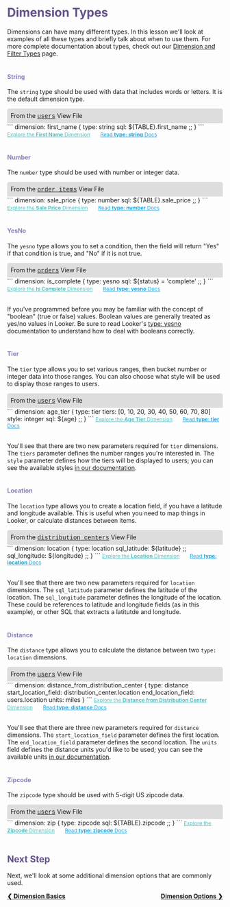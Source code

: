 <h1 style="color:rgb(100,81,138)">Dimension Types</h1>

Dimensions can have many different types. In this lesson we'll look at examples of all these types and briefly talk about when to use them. For more complete documentation about types, check out our [Dimension and Filter Types](https://docs.looker.com/reference/field-reference/dimension-type-reference) page.<br /><br />

<h4 style="color:rgb(141,127,185)">String</h4>

The `string` type should be used with data that includes words or letters. It is the default dimension type.

<div style="border-radius:5px 5px 0 0;padding:8px;background-color:rgb(221,221,221);">
 From the <a href="https://learn2.looker.com/projects/e-commerce/files/users.view.lkml" style="font-family:Monaco,Menlo,Consolas,Courier New,monospace;">users</a> View File</a>
</div>
```
dimension: first_name {
  type: string
  sql: ${TABLE}.first_name ;;
}
```
<a style="color:rgb(87,190,190);font-size:12px;margin-right:20px;" href="https://learn2.looker.com/explore/e_commerce/users?qid=WFTdUVRhnxmOQmJwZ2wAso" target="_blank"><i class="fa fa-search"></i> Explore the <b>First Name</b> Dimension</a> <a style="color:rgb(32,165,222);font-size:12px;" href="https://docs.looker.com/reference/field-reference/dimension-type-reference#string" target="_blank"><i class="fa fa-file-text-o"></i> Read <b>type: string</b> Docs</a><br /><br />

<h4 style="color:rgb(141,127,185)">Number</h4>

The `number` type should be used with number or integer data.

<div style="border-radius:5px 5px 0 0;padding:8px;background-color:rgb(221,221,221);">
 From the <a href="https://learn2.looker.com/projects/e-commerce/files/order_items.view.lkml" style="font-family:Monaco,Menlo,Consolas,Courier New,monospace;">order_items</a> View File</a>
</div>
```
dimension: sale_price {
  type: number
  sql: ${TABLE}.sale_price ;;
}
```
<a style="color:rgb(87,190,190);font-size:12px;margin-right:20px;" href="https://learn2.looker.com/explore/e_commerce/order_items?qid=N3Ra8idDQbiCqSaEfRA1w8" target="_blank"><i class="fa fa-search"></i> Explore the <b>Sale Price</b> Dimension</a> <a style="color:rgb(32,165,222);font-size:12px;" href="https://docs.looker.com/reference/field-reference/dimension-type-reference#number" target="_blank"><i class="fa fa-file-text-o"></i> Read <b>type: number</b> Docs</a><br /><br />

<h4 style="color:rgb(141,127,185)">YesNo</h4>

The `yesno` type allows you to set a condition, then the field will return "Yes" if that condition is true, and "No" if it is not true.

<div style="border-radius:5px 5px 0 0;padding:8px;background-color:rgb(221,221,221);">
 From the <a href="https://learn2.looker.com/projects/e-commerce/files/orders.view.lkml" style="font-family:Monaco,Menlo,Consolas,Courier New,monospace;">orders</a> View File</a>
</div>
```
dimension: is_complete {
  type: yesno
  sql: ${status} = 'complete' ;;
}
```
<a style="color:rgb(87,190,190);font-size:12px;margin-right:20px;" href="https://learn2.looker.com/explore/e_commerce/orders?qid=95MSkVN6ERioo0phGuor7J" target="_blank"><i class="fa fa-search"></i> Explore the <b>Is Complete</b> Dimension</a> <a style="color:rgb(32,165,222);font-size:12px;" href="https://docs.looker.com/reference/field-reference/dimension-type-reference#yesno" target="_blank"><i class="fa fa-file-text-o"></i> Read <b>type: yesno</b> Docs</a><br /><br />

If you've programmed before you may be familiar with the concept of "boolean" (true or false) values. Boolean values are generally treated as yes/no values in Looker. Be sure to read Looker's [type: yesno](https://docs.looker.com/reference/field-reference/dimension-type-reference#yesno) documentation to understand how to deal with booleans correctly.<br /><br />


<h4 style="color:rgb(141,127,185)">Tier</h4>

The `tier` type allows you to set various ranges, then bucket number or integer data into those ranges. You can also choose what style will be used to display those ranges to users.

<div style="border-radius:5px 5px 0 0;padding:8px;background-color:rgb(221,221,221);">
 From the <a href="https://learn2.looker.com/projects/e-commerce/files/users.view.lkml" style="font-family:Monaco,Menlo,Consolas,Courier New,monospace;">users</a> View File</a>
</div>
```
dimension: age_tier {
  type: tier
  tiers: [0, 10, 20, 30, 40, 50, 60, 70, 80]
  style: integer
  sql: ${age} ;;
}
```
<a style="color:rgb(87,190,190);font-size:12px;margin-right:20px;" href="https://learn2.looker.com/explore/e_commerce/users?qid=2uOecXdCneJVI3ECLmtqeQ" target="_blank"><i class="fa fa-search"></i> Explore the <b>Age Tier</b> Dimension</a> <a style="color:rgb(32,165,222);font-size:12px;" href="https://docs.looker.com/reference/field-reference/dimension-type-reference#tier" target="_blank"><i class="fa fa-file-text-o"></i> Read <b>type: tier</b> Docs</a><br /><br />

You'll see that there are two new parameters required for `tier` dimensions. The `tiers` parameter defines the number ranges you're interested in. The `style` parameter defines how the tiers will be displayed to users; you can see the available styles [in our documentation](https://docs.looker.com/reference/field-reference/dimension-type-reference#style).<br /><br />

<h4 style="color:rgb(141,127,185)">Location</h4>

The `location` type allows you to create a location field, if you have a latitude and longitude available. This is useful when you need to map things in Looker, or calculate distances between items.

<div style="border-radius:5px 5px 0 0;padding:8px;background-color:rgb(221,221,221);">
 From the <a href="https://learn2.looker.com/projects/e-commerce/files/distribution_centers.view.lkml" style="font-family:Monaco,Menlo,Consolas,Courier New,monospace;">distribution_centers</a> View File</a>
</div>
```
dimension: location {
  type: location
  sql_latitude: ${latitude} ;;
  sql_longitude: ${longitude} ;;
}
```
<a style="color:rgb(87,190,190);font-size:12px;margin-right:20px;" href="https://learn2.looker.com/explore/e_commerce/distribution_centers?qid=IIdOxpvWI8tqcOXrWJDDzC&toggle=vis" target="_blank"><i class="fa fa-search"></i> Explore the <b>Location</b> Dimension</a> <a style="color:rgb(32,165,222);font-size:12px;" href="https://docs.looker.com/reference/field-reference/dimension-type-reference#location" target="_blank"><i class="fa fa-file-text-o"></i> Read <b>type: location</b> Docs</a><br /><br />

You'll see that there are two new parameters required for `location` dimensions. The `sql_latitude` parameter defines the latitude of the location. The `sql_longitude` parameter defines the longitude of the location. These could be references to latitude and longitude fields (as in this example), or other SQL that extracts a latitutde and longitude.<br /><br />

<h4 style="color:rgb(141,127,185)">Distance</h4>

The `distance` type allows you to calculate the distance between two `type: location` dimensions.

<div style="border-radius:5px 5px 0 0;padding:8px;background-color:rgb(221,221,221);">
 From the <a href="https://learn2.looker.com/projects/e-commerce/files/users.view.lkml" style="font-family:Monaco,Menlo,Consolas,Courier New,monospace;">users</a> View File</a>
</div>
```
dimension: distance_from_distribution_center {
  type: distance
  start_location_field: distribution_center.location
  end_location_field: users.location
  units: miles
}
```
<a style="color:rgb(87,190,190);font-size:12px;margin-right:20px;" href="https://learn2.looker.com/explore/e_commerce/order_items?qid=rLtv5Q4dONlWcttSQtnL8d" target="_blank"><i class="fa fa-search"></i> Explore the <b>Distance from Distribution Center</b> Dimension</a> <a style="color:rgb(32,165,222);font-size:12px;" href="https://docs.looker.com/reference/field-reference/dimension-type-reference#distance" target="_blank"><i class="fa fa-file-text-o"></i> Read <b>type: distance</b> Docs</a><br /><br />

You'll see that there are three new parameters required for `distance` dimensions. The `start_location_field` parameter defines the first location. The `end_location_field` parameter defines the second location. The `units` field defines the distance units you'd like to be used; you can see the available units [in our documentation](https://docs.looker.com/reference/field-reference/dimension-type-reference#distance).<br /><br />

<h4 style="color:rgb(141,127,185)">Zipcode</h4>

The `zipcode` type should be used with 5-digit US zipcode data.

<div style="border-radius:5px 5px 0 0;padding:8px;background-color:rgb(221,221,221);">
 From the <a href="https://learn2.looker.com/projects/e-commerce/files/users.view.lkml" style="font-family:Monaco,Menlo,Consolas,Courier New,monospace;">users</a> View File</a>
</div>
```
dimension: zip {
  type: zipcode
  sql: ${TABLE}.zipcode ;;
}
```
<a style="color:rgb(87,190,190);font-size:12px;margin-right:20px;" href="https://learn2.looker.com/explore/e_commerce/users?qid=ttlB9Dh8Ox3yiMk0JsVfN4" target="_blank"><i class="fa fa-search"></i> Explore the <b>Zipcode</b> Dimension</a> <a style="color:rgb(32,165,222);font-size:12px;" href="https://docs.looker.com/reference/field-reference/dimension-type-reference#zipcode" target="_blank"><i class="fa fa-file-text-o"></i> Read <b>type: zipcode</b> Docs</a><br /><br />



<h2 style="color:rgb(100,81,138)">Next Step</h2>

Next, we'll look at some additional dimension options that are commonly used.

<div style="float:left;font-weight:bold;">
  <a href="https://learn2.looker.com/projects/e-commerce/files/04_dimension_basics.md">&#10094; Dimension Basics</a>
</div>

<div style="float:right;font-weight:bold;">
  <a href="https://learn2.looker.com/projects/e-commerce/files/06_dimension_options.md">Dimension Options &#10095;</a>
</div>
